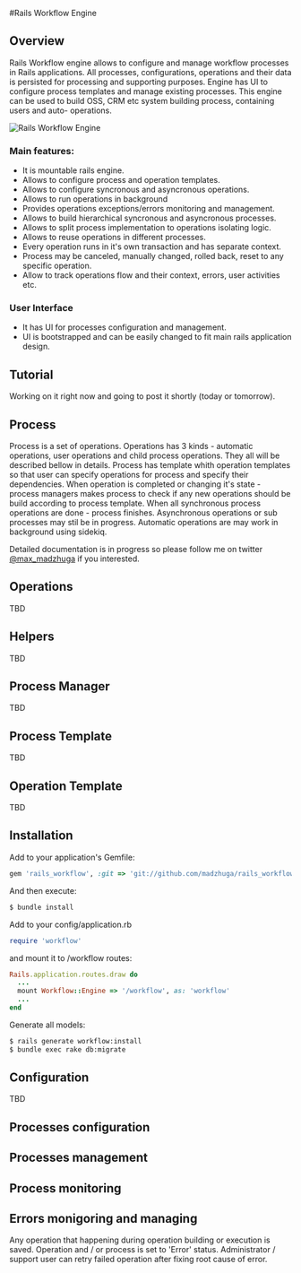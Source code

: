 #Rails Workflow Engine

## Overview

Rails Workflow engine allows to configure and manage workflow processes in Rails applications. All processes, configurations, operations and their data is persisted for processing and supporting purposes. Engine has UI to configure process templates and manage existing processes. This engine can be used to build OSS, CRM etc system building process, containing users and auto- operations.

![Rails Workflow Engine](https://dl.dropboxusercontent.com/u/192451/rails_workflow_screenshot.png)
### Main features:
* It is mountable rails engine.
* Allows to configure process and operation templates.
* Allows to configure syncronous and asyncronous operations.
* Allows to run operations in background
* Provides operations exceptions/errors monitoring and management.
* Allows to build hierarchical syncronous and asyncronous processes.
* Allows to split process implementation to operations isolating logic.
* Allows to reuse operations in different processes.
* Every operation runs in it's own transaction and has separate context.
* Process may be canceled, manually changed, rolled back, reset to any specific operation.
* Allow to track operations flow and their context, errors, user activities etc.

### User Interface
* It has UI for processes configuration and management.
* UI is bootstrapped and can be easily changed to fit main rails application design.

## Tutorial
Working on it right now and going to post it shortly (today or tomorrow).

## Process
Process is a set of operations. Operations has 3 kinds - automatic operations, user operations and child process operations. They all will be described bellow in details. Process has template whith operation templates so that user can specify operations for process and specify their dependencies. When operation is completed or changing it's state - process managers makes process to check if any new operations should be build according to process template. When all synchronous process operations are done - process finishes. Asynchronous operations or sub processes may stil be in progress. Automatic operations are may work in background using sidekiq.

Detailed documentation is in progress so please follow me on twitter [@max_madzhuga](https://twitter.com/max_madzhuga) if you interested.

## Operations
TBD

## Helpers
TBD

## Process Manager
TBD

## Process Template
TBD

## Operation Template
TBD

## Installation

Add to your application's Gemfile:

```ruby
gem 'rails_workflow', :git => 'git://github.com/madzhuga/rails_workflow.git'
```

And then execute:

```sh
$ bundle install
```

Add to your config/application.rb
```ruby
require 'workflow'
```

and mount it to /workflow routes:
```ruby
Rails.application.routes.draw do
  ...
  mount Workflow::Engine => '/workflow', as: 'workflow'
  ...
end
```
Generate all models:
```sh
$ rails generate workflow:install
$ bundle exec rake db:migrate
```

## Configuration
TBD


## Processes configuration

## Processes management

## Process monitoring

## Errors monigoring and managing
Any operation that happening during operation building or execution is saved. Operation and / or process is set to 'Error'
status. Administrator / support user can retry failed operation after fixing root cause of error.
